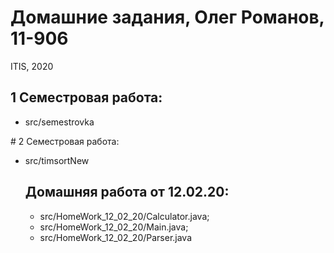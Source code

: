 # Домашние задания, Олег Романов, 11-906
ITIS, 2020
## 1  Семестровая работа:
 <ul>
  <li>src/semestrovka</li>
 </ul>
# 2  Семестровая работа: 
 <ul>
  <li>src/timsortNew</li>
 </li> 
 
## Домашняя работа от 12.02.20:
<ul>
  <li> src/HomeWork_12_02_20/Calculator.java; </li>
  <li> src/HomeWork_12_02_20/Main.java;  </li>
  <li> src/HomeWork_12_02_20/Parser.java  </li>
</ul>

